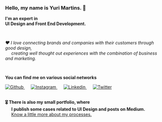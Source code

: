 ### Hello, my name is Yuri Martins. 👋

**I'm an expert in** <br />
**UI Design and Front End Development.**

<br />

*❤️ I love connecting brands and companies with their customers through good design, <br />&nbsp;&nbsp;&nbsp;&nbsp;&nbsp;creating well thought out experiences with the combination of business and marketing.*

<br />

**You can find me on various social networks**
<div>
  <a href="https://github.com/yumartins">
    <img src="http://yumartins.com.br/github/icon-github.svg" alt="Github" />
  </a>
  &nbsp;&nbsp;&nbsp;&nbsp;
  <a href="https://www.instagram.com/yumartinsux/">
    <img src="http://yumartins.com.br/github/icon-instagram.svg" alt="Instagram" />
  </a>
  &nbsp;&nbsp;&nbsp;&nbsp;
  <a href="https://www.linkedin.com/in/yumartins/">
    <img src="http://yumartins.com.br/github/icon-linkedin.svg" alt="Linkedin" />
  </a>
  &nbsp;&nbsp;&nbsp;&nbsp;
  <a href="https://twitter.com/_yumartins">
    <img src="http://yumartins.com.br/github/icon-twitter.svg" alt="Twitter" />
  </a>
</div>

<br />

**🎖 There is also my small portfolio, where** <br />
**&nbsp;&nbsp;&nbsp;&nbsp;&nbsp;&nbsp;I publish some cases related to UI Design and posts on Medium.** <br />
&nbsp;&nbsp;&nbsp;&nbsp;&nbsp;[Know a little more about my processes.](https://yumartins.com.br)

